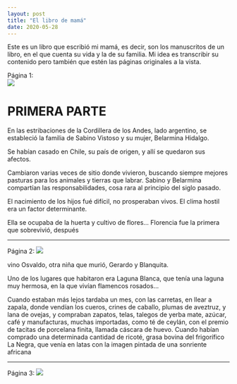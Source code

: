 ```yaml
---
layout: post
title: "El libro de mamá"
date: 2020-05-28
---
```

Este es un libro que escribió mi mamá, es decir, son los manuscritos de un libro, en el que cuenta su vida y la de su familia. Mi idea es transcribir su contenido pero también que estén las páginas originales a la vista.

Página 1:  
<img src="/images/libro mama/WhatsApp Image 2020-05-28 at 18.24.26.jpeg" />

# PRIMERA PARTE

En las estribaciones de la Cordillera de los Andes, lado argentino, se estableció la familia de Sabino Vistoso y su mujer, Belarmina Hidalgo.

Se habían casado en Chile, su país de origen, y allí se quedaron sus afectos.

Cambiaron varias veces de sitio donde vivieron, buscando siempre mejores pasturas para los animales y tierras que labrar. Sabino y Belarmina compartían las responsabilidades, cosa rara al principio del siglo pasado.

El nacimiento de los hijos fué difícil, no prosperaban vivos. El clima hostil era un factor determinante.

Ella se ocupaba de la huerta y cultivo de flores... Florencia fue la primera que sobrevivió, después

<hr/>
Página 2:  
<img src="/images/libro mama/WhatsApp Image 2020-05-28 at 18.25.02.jpeg" />

vino Osvaldo, otra niña que murió, Gerardo y Blanquita.

Uno de los lugares que habitaron era Laguna Blanca, que tenía una laguna muy hermosa, en la que vivían flamencos rosados...

Cuando estaban más lejos tardaba un mes, con las carretas, en llear a zapala, donde vendían los cueros, crines de caballo, plumas de aveztruz, y lana de ovejas, y compraban zapatos, telas, talegos de yerba mate, azúcar, café y manufacturas, muchas importadas, como té de ceylán, con el premio de tacitas de porcelana finita, llamada cáscara de huevo. Cuando habían comprado una determinada cantidad de ricoté, grasa bovina del frigorífico La Negra, que venía en latas con la imagen pintada de una sonriente africana

<hr/>
Página 3:  
<img src="/images/libro mama/WhatsApp Image 2020-05-28 at 18.25.25.jpeg" />
